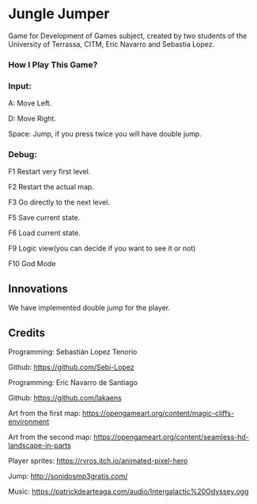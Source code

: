 # Jungle Jumper
Game for Development of Games subject, created by two students of the University of Terrassa, CITM, Eric Navarro and Sebastia Lopez.

### How I Play This Game?

### Input:

A: Move Left.

D: Move Right.

Space: Jump, if you press twice you will have double jump.


### Debug:

F1 Restart very first level.

F2 Restart the actual map.

F3 Go directly to the next level.

F5 Save current state.

F6 Load current state.

F9 Logic view(you can decide if you want to see it or not)

F10 God Mode

## Innovations

We have implemented double jump for the player.

## Credits

Programming: Sebastián Lopez Tenorio

Github: https://github.com/Sebi-Lopez

Programming: Eric Navarro de Santiago

Github: https://github.com/lakaens

Art from the first map: https://opengameart.org/content/magic-cliffs-environment

Art from the second map: https://opengameart.org/content/seamless-hd-landscape-in-parts

Player sprites: https://rvros.itch.io/animated-pixel-hero

Jump: http://sonidosmp3gratis.com/

Music: https://patrickdearteaga.com/audio/Intergalactic%20Odyssey.ogg
